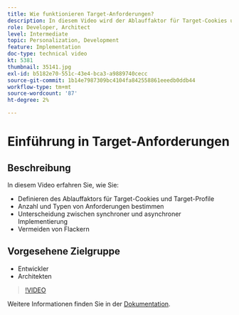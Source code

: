```yaml
---
title: Wie funktionieren Target-Anforderungen?
description: In diesem Video wird der Ablauffaktor für Target-Cookies und Target-Profile beschrieben. Erfahren Sie, wie Sie die Anzahl und die Typen von Target-Anforderungen ermitteln, zwischen synchroner und asynchroner Implementierung unterscheiden und das Flackern-Management erklären.
role: Developer, Architect
level: Intermediate
topic: Personalization, Development
feature: Implementation
doc-type: technical video
kt: 5381
thumbnail: 35141.jpg
exl-id: b5182e70-551c-43e4-bca3-a9889740cecc
source-git-commit: 1b14e7987309bc4104fa842558861eeedb0ddb44
workflow-type: tm+mt
source-wordcount: '87'
ht-degree: 2%

---
```


# Einführung in Target-Anforderungen

## Beschreibung

In diesem Video erfahren Sie, wie Sie:

* Definieren des Ablauffaktors für Target-Cookies und Target-Profile
* Anzahl und Typen von Anforderungen bestimmen
* Unterscheidung zwischen synchroner und asynchroner Implementierung
* Vermeiden von Flackern

## Vorgesehene Zielgruppe

* Entwickler
* Architekten

>[!VIDEO](https://video.tv.adobe.com/v/35141/?quality=12)

Weitere Informationen finden Sie in der [Dokumentation](https://experienceleague.adobe.com/docs/target/using/implement-target/implementing-target.html?lang=en).
